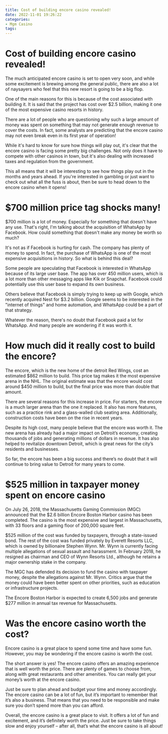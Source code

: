 ```yaml
---
title: Cost of building encore casino revealed!
date: 2022-11-01 19:26:22
categories:
- Mgm Casino
tags:
---
```



#  Cost of building encore casino revealed!

The much anticipated encore casino is set to open very soon, and while some excitement is brewing among the general public, there are also a lot of naysayers who feel that this new resort is going to be a big flop.

One of the main reasons for this is because of the cost associated with building it. It is said that the project has cost over $2.5 billion, making it one of the most expensive casino resorts in history.

There are a lot of people who are questioning why such a large amount of money was spent on something that may not generate enough revenue to cover the costs. In fact, some analysts are predicting that the encore casino may not even break even in its first year of operation!

While it's hard to know for sure how things will play out, it's clear that the encore casino is facing some pretty big challenges. Not only does it have to compete with other casinos in town, but it's also dealing with increased taxes and regulation from the government.

This all means that it will be interesting to see how things play out in the months and years ahead. If you're interested in gambling or just want to check out what all the fuss is about, then be sure to head down to the encore casino when it opens!

#  $700 million price tag shocks many!

$700 million is a lot of money. Especially for something that doesn't have any use. That's right, I'm talking about the acquisition of WhatsApp by Facebook. How could something that doesn't make any money be worth so much?

It's not as if Facebook is hurting for cash. The company has plenty of money to spend. In fact, the purchase of WhatsApp is one of the most expensive acquisitions in history. So what is behind this deal?

Some people are speculating that Facebook is interested in WhatsApp because of its large user base. The app has over 450 million users, which is a lot more than other messaging apps like Kik or Snapchat. Facebook could potentially use this user base to expand its own business.

Others believe that Facebook is simply trying to keep up with Google, which recently acquired Nest for $3.2 billion. Google seems to be interested in the "internet of things" and home automation, and WhatsApp could be a part of that strategy.

Whatever the reason, there's no doubt that Facebook paid a lot for WhatsApp. And many people are wondering if it was worth it.

#  How much did it really cost to build the encore?

The encore, which is the new home of the detroit Red Wings, cost an estimated $862 million to build. This price tag makes it the most expensive arena in the NHL. The original estimate was that the encore would cost around $450 million to build, but the final price was more than double that amount.

There are several reasons for this increase in price. For starters, the encore is a much larger arena than the one it replaced. It also has more features, such as a practice rink and a glass-walled club seating area. Additionally, construction costs have been on the rise in recent years.

Despite its high cost, many people believe that the encore was worth it. The new arena has already had a major impact on Detroit’s economy, creating thousands of jobs and generating millions of dollars in revenue. It has also helped to revitalize downtown Detroit, which is great news for the city’s residents and businesses.

So far, the encore has been a big success and there’s no doubt that it will continue to bring value to Detroit for many years to come.

#  $525 million in taxpayer money spent on encore casino

On July 26, 2018, the Massachusetts Gaming Commission (MGC) announced that the $2.6 billion Encore Boston Harbor casino has been completed. The casino is the most expensive and largest in Massachusetts, with 33 floors and a gaming floor of 200,000 square feet.

$525 million of the cost was funded by taxpayers, through a state-issued bond. The rest of the cost was funded privately by Everett Resorts LLC, which is owned by billionaire Stephen Wynn. Mr. Wynn is currently facing multiple allegations of sexual assault and harassment. In February 2018, he resigned as chairman and CEO of Wynn Resorts Ltd., although he retains a major ownership stake in the company.

The MGC has defended its decision to fund the casino with taxpayer money, despite the allegations against Mr. Wynn. Critics argue that the money could have been better spent on other priorities, such as education or infrastructure projects.

The Encore Boston Harbor is expected to create 6,500 jobs and generate $277 million in annual tax revenue for Massachusetts.

#  Was the encore casino worth the cost?

Encore casino is a great place to spend some time and have some fun. However, you may be wondering if the encore casino is worth the cost.

The short answer is yes! The encore casino offers an amazing experience that is well worth the price. There are plenty of games to choose from, along with great restaurants and other amenities. You can really get your money’s worth at the encore casino.

Just be sure to plan ahead and budget your time and money accordingly. The encore casino can be a lot of fun, but it’s important to remember that it’s also a business. That means that you need to be responsible and make sure you don’t spend more than you can afford.

Overall, the encore casino is a great place to visit. It offers a lot of fun and excitement, and it’s definitely worth the price. Just be sure to take things slow and enjoy yourself – after all, that’s what the encore casino is all about!